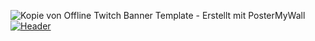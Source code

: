 ![Kopie von Offline Twitch Banner Template - Erstellt mit PosterMyWall](https://user-images.githubusercontent.com/86739581/137597816-fb67688c-014f-4385-8871-dfc3b9bb3b4c.jpg)
[![Header](https://raw.githubusercontent.com/MartinHeinz/<OWNER>/<OWNER>/readme_header.png "Header")](https://some-url.dev/)
